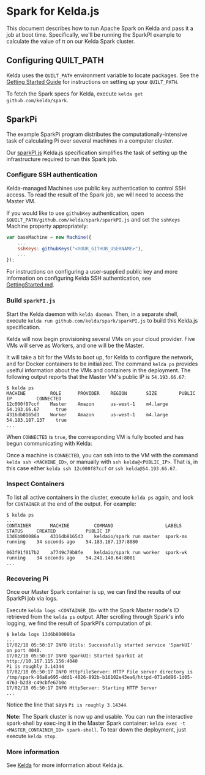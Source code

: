 # Spark for Kelda.js
This document describes how to run Apache Spark on Kelda and pass it a job at
boot time. Specifically, we'll be running the SparkPI example to calculate the
value of π on our Kelda Spark cluster.

## Configuring QUILT_PATH
Kelda uses the `QUILT_PATH` environment variable to locate packages. See the
[Getting Started Guide](https://github.com/NetSys/kelda/blob/master/docs/GettingStarted.md#kelda_path)
for instructions on setting up your `QUILT_PATH`.

To fetch the Spark specs for Kelda, execute `kelda get github.com/kelda/spark`.

## SparkPi
The example SparkPi program distributes the computationally-intensive task of
calculating Pi over several machines in a computer cluster.

Our [sparkPI.js](sparkPI.js) Kelda.js specification simplifies the
task of setting up the infrastructure required to run this Spark job.

### Configure SSH authentication
Kelda-managed Machines use public key authentication to control SSH access.
To read the result of the Spark job, we will need to access the Master VM.

If you would like to use `githubKey` authentication, open
`$QUILT_PATH/github.com/kelda/spark/sparkPI.js` and set the `sshKeys` Machine
property appropriately:

```javascript
var baseMachine = new Machine({
    ...
    sshKeys: githubKeys("<YOUR_GITHUB_USERNAME>"),
    ...
});
```

For instructions on configuring a user-supplied public key and more information
on configuring Kelda SSH authentication, see
[GettingStarted.md](https://github.com/NetSys/kelda/blob/master/docs/GettingStarted.md#set-up-your-ssh-authentication).

### Build `sparkPI.js`
Start the Kelda daemon with `kelda daemon`. Then, in a separate shell, execute
`kelda run github.com/kelda/spark/sparkPI.js` to
build this Kelda.js specification.

Kelda will now begin provisioning several VMs on your cloud provider. Five VMs
will serve as Workers, and one will be the Master.

It will take a bit for the VMs to boot up, for Kelda to configure the network,
and for Docker containers to be initialized. The command `kelda ps` provides
uselful information about the VMs and containers in the deployment. 
The following output reports that the Master VM's public IP is `54.193.66.67`:

```
$ kelda ps
MACHINE         ROLE      PROVIDER    REGION       SIZE        PUBLIC IP         CONNECTED
12c000f87ccf    Master    Amazon      us-west-1    m4.large    54.193.66.67      true
4316db8165d3    Worker    Amazon      us-west-1    m4.large    54.183.187.137    true
...
```

When `CONNECTED` is `true`, the corresponding VM is fully booted and has begun
communicating with Kelda:

Once a machine is `CONNECTED`, you can ssh into to the VM with the command
`kelda ssh <MACHINE_ID>`, or manually with `ssh kelda@<PUBLIC_IP>`.
That is, in this case either `kelda ssh 12c000f87ccf` or
`ssh kelda@54.193.66.67`.

### Inspect Containers
To list all active containers in the cluster, execute `kelda ps` again, and
look for `CONTAINER` at the end of the output.  For example:

```
$ kelda ps
...
CONTAINER       MACHINE         COMMAND                   LABELS      STATUS     CREATED           PUBLIC IP
13d6b800086a    4316db8165d3    keldaio/spark run master  spark-ms    running    34 seconds ago    54.183.187.137:8080

063f91f017b2    a7749c79b8fe    keldaio/spark run worker  spark-wk    running    34 seconds ago    54.241.148.64:8081
...
```

### Recovering Pi
Once our Master Spark container is up, we can find the results of our SparkPi
job via logs.

Execute `kelda logs <CONTAINER_ID>` with the Spark Master node's ID retrieved
from the `kelda ps` output. After scrolling through Spark's info logging,
we find the result of SparkPi's computation of pi:

```
$ kelda logs 13d6b800086a
...
17/02/18 05:50:17 INFO Utils: Successfully started service 'SparkUI' on port 4040.
17/02/18 05:50:17 INFO SparkUI: Started SparkUI at http://10.167.115.156:4040
Pi is roughly 3.14344
17/02/18 05:50:17 INFO HttpFileServer: HTTP File server directory is /tmp/spark-86a8a695-ddd1-4026-892b-b16102e43ea6/httpd-071a6d96-1d05-4763-b2d8-c49cbfe67b0c
17/02/18 05:50:17 INFO HttpServer: Starting HTTP Server
...
```

Notice the line that says `Pi is roughly 3.14344`.

**Note:** The Spark cluster is now up and usable. You can run the interactive
spark-shell by exec-ing it in the Master Spark container:
`kelda exec -t <MASTER_CONTAINER_ID> spark-shell`. To tear down the deployment,
just execute `kelda stop`.

### More information
See [Kelda](http://kelda.io) for more information about Kelda.js.
